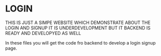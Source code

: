 # LOGIN
THIS IS JUST A SIMPE WEBSITE WHICH DEMONSTRATE ABOUT THE LOGIN AND SIGNUP IT IS UNDERDEVELOPMENT BUT IT BACKEND IS READY AND DEVELOPYED AS WELL

In these files you will get the code fro backend to develop a login signup page.
